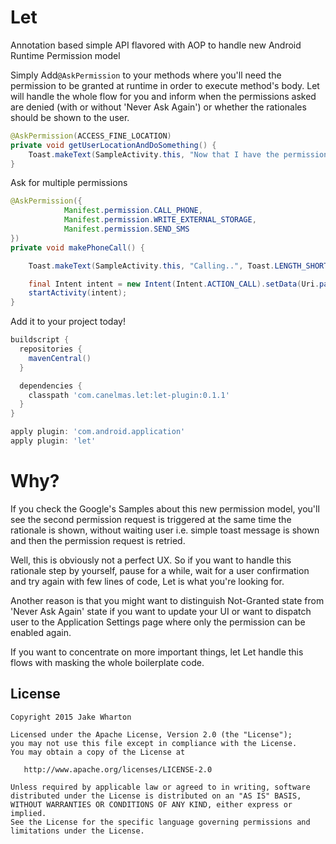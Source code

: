 Let
====

Annotation based simple API flavored with AOP to handle new Android Runtime Permission model


Simply Add`@AskPermission` to your methods where you'll need the permission to be granted at runtime 
in order to execute method's body. Let will handle the whole flow for you and inform when the 
permissions asked are denied (with or without 'Never Ask Again') or whether the rationales should be 
shown to the user.

```java
@AskPermission(ACCESS_FINE_LOCATION)
private void getUserLocationAndDoSomething() {
    Toast.makeText(SampleActivity.this, "Now that I have the permission, I can get your location!", Toast.LENGTH_SHORT).show();
}
```

Ask for multiple permissions 

```java
@AskPermission({
            Manifest.permission.CALL_PHONE,
            Manifest.permission.WRITE_EXTERNAL_STORAGE,
            Manifest.permission.SEND_SMS
})
private void makePhoneCall() {

    Toast.makeText(SampleActivity.this, "Calling..", Toast.LENGTH_SHORT).show();

    final Intent intent = new Intent(Intent.ACTION_CALL).setData(Uri.parse("tel:00123124234234"));
    startActivity(intent);
}
```


Add it to your project today!

```groovy
buildscript {
  repositories {
    mavenCentral()
  }

  dependencies {
    classpath 'com.canelmas.let:let-plugin:0.1.1'
  }
}

apply plugin: 'com.android.application'
apply plugin: 'let'
```

Why?
====

If you check the Google's Samples about this new permission model, you'll see the second permission request is
triggered at the same time the rationale is shown, without waiting user i.e. simple toast message is
shown and then the permission request is retried.

Well, this is obviously not a perfect UX. So if you want to handle this rationale step by yourself,
pause for a while, wait for a user confirmation and try again with few lines of code, Let is what
you're looking for.

Another reason is that you might want to distinguish Not-Granted state from 'Never Ask Again' state if
you want to update your UI or want to dispatch user to the Application Settings page where only the permission
can be enabled again.

If you want to concentrate on more important things, let Let handle this flows with masking the whole 
boilerplate code.
  

License
--------

    Copyright 2015 Jake Wharton

    Licensed under the Apache License, Version 2.0 (the "License");
    you may not use this file except in compliance with the License.
    You may obtain a copy of the License at

       http://www.apache.org/licenses/LICENSE-2.0

    Unless required by applicable law or agreed to in writing, software
    distributed under the License is distributed on an "AS IS" BASIS,
    WITHOUT WARRANTIES OR CONDITIONS OF ANY KIND, either express or implied.
    See the License for the specific language governing permissions and
    limitations under the License.
